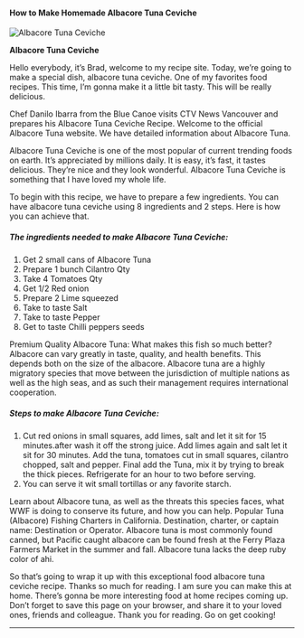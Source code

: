             

#### How to Make Homemade Albacore Tuna Ceviche

![Albacore Tuna Ceviche](https://img-global.cpcdn.com/recipes/9eac840ad0610042/751x532cq70/albacore-tuna-ceviche-recipe-main-photo.jpg)

**Albacore Tuna Ceviche**

Hello everybody, it’s Brad, welcome to my recipe site. Today, we’re going to make a special dish, albacore tuna ceviche. One of my favorites food recipes. This time, I’m gonna make it a little bit tasty. This will be really delicious.

Chef Danilo Ibarra from the Blue Canoe visits CTV News Vancouver and prepares his Albacore Tuna Ceviche Recipe. Welcome to the official Albacore Tuna website. We have detailed information about Albacore Tuna.

Albacore Tuna Ceviche is one of the most popular of current trending foods on earth. It’s appreciated by millions daily. It is easy, it’s fast, it tastes delicious. They’re nice and they look wonderful. Albacore Tuna Ceviche is something that I have loved my whole life.

To begin with this recipe, we have to prepare a few ingredients. You can have albacore tuna ceviche using 8 ingredients and 2 steps. Here is how you can achieve that.

##### The ingredients needed to make Albacore Tuna Ceviche:

1.  Get 2 small cans of Albacore Tuna
2.  Prepare 1 bunch Cilantro Qty
3.  Take 4 Tomatoes Qty
4.  Get 1/2 Red onion
5.  Prepare 2 Lime squeezed
6.  Take to taste Salt
7.  Take to taste Pepper
8.  Get to taste Chilli peppers seeds

Premium Quality Albacore Tuna: What makes this fish so much better? Albacore can vary greatly in taste, quality, and health benefits. This depends both on the size of the albacore. Albacore tuna are a highly migratory species that move between the jurisdiction of multiple nations as well as the high seas, and as such their management requires international cooperation.

##### Steps to make Albacore Tuna Ceviche:

1.  Cut red onions in small squares, add limes, salt and let it sit for 15 minutes.after wash it off the strong juice. Add limes again and salt let it sit for 30 minutes. Add the tuna, tomatoes cut in small squares, cilantro chopped, salt and pepper. Final add the Tuna, mix it by trying to break the thick pieces. Refrigerate for an hour to two before serving.
2.  You can serve it wit small tortillas or any favorite starch.

Learn about Albacore tuna, as well as the threats this species faces, what WWF is doing to conserve its future, and how you can help. Popular Tuna (Albacore) Fishing Charters in California. Destination, charter, or captain name: Destination or Operator. Albacore tuna is most commonly found canned, but Pacific caught albacore can be found fresh at the Ferry Plaza Farmers Market in the summer and fall. Albacore tuna lacks the deep ruby color of ahi.

So that’s going to wrap it up with this exceptional food albacore tuna ceviche recipe. Thanks so much for reading. I am sure you can make this at home. There’s gonna be more interesting food at home recipes coming up. Don’t forget to save this page on your browser, and share it to your loved ones, friends and colleague. Thank you for reading. Go on get cooking!

* * *
